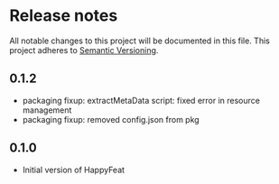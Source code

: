 # Release notes
All notable changes to this project will be documented in this file.
This project adheres to [Semantic Versioning](http://semver.org/).


## 0.1.2
- packaging fixup: extractMetaData script: fixed error in resource management
- packaging fixup: removed config.json from pkg

## 0.1.0
- Initial version of HappyFeat
